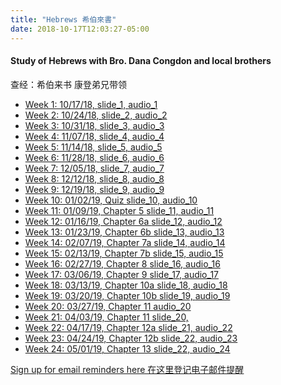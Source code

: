 ```yaml
---
title: "Hebrews 希伯來書"
date: 2018-10-17T12:03:27-05:00
---
```


#### Study of Hebrews with Bro. Dana Congdon and local brothers 
查经：希伯来书 康登弟兄带领

* [Week 1: 10/17/18, ](https://youtu.be/ybarWxXomX0?t=92) [slide_1, ](/wed_study/slides/Hebrews/Hebr1CBM-prophecy.pdf) [audio_1](/wed_study/audio/Hebr1CBM-prophecy.m4a)
* [Week 2: 10/24/18, ](https://youtu.be/GgqdfXQ06MQ?t=675) [slide_2, ](/wed_study/slides/Hebrews/Hebr2CBM-prophecy.pdf) [audio_2](/wed_study/audio/Hebr2CBM-prophecy.m4a)
* [Week 3: 10/31/18, ](https://youtu.be/kXC3S9FxDOY?t=725) [slide_3, ](/wed_study/slides/Hebrews/Hebr3CBM-background.pdf) [audio_3](/wed_study/audio/Hebr3CBM-background.m4a)
* [Week 4: 11/07/18, ](https://youtu.be/qkfbJlYl1kA?t=655) [slide_4, ](/wed_study/slides/Hebrews/Hebr4CBM-argument.pdf) [audio_4](/wed_study/audio/Hebr4CBM-argument.m4a)
* [Week 5: 11/14/18, ](https://youtu.be/DAxWVT3zOnI?t=558) [slide_5, ](/wed_study/slides/Hebrews/Hebr5CBM-chap1.pdf) [audio_5](/wed_study/audio/Hebr5CBM-chap1.m4a)
* [Week 6: 11/28/18, ](https://youtu.be/jH2yJmdtygo?t=519) [slide_6, ](/wed_study/slides/Hebrews/Hebr6CBM-chap2.pdf) [audio_6](/wed_study/audio/Hebr6CBM-chap2.m4a)
* [Week 7: 12/05/18, ](https://youtu.be/aZ9CjzWJJuU?t=702) [slide_7, ](/wed_study/slides/Hebrews/Hebr7CBM-chap2b.pdf) [audio_7](/wed_study/audio/Hebr7CBM-chap2b.m4a) 
* [Week 8: 12/12/18, ](https://youtu.be/DGeKeLwuDRs?t=592) [slide_8, ](/wed_study/slides/Hebrews/Hebr8CBM-chap3.pdf) [audio_8](/wed_study/audio/Hebr8CBM-chap3.m4a)
* [Week 9: 12/19/18, ](https://youtu.be/RtMOcBNHHWs?t=793) [slide_9, ](/wed_study/slides/Hebrews/Hebr9CBM-chap4.pdf) [audio_9](/wed_study/audio/Hebr9CBM-chap4.m4a)
* [Week 10: 01/02/19, Quiz ](https://youtu.be/GDQq0omaRSw?t=517) [slide_10, ](/wed_study/slides/Hebrews/Hebr10CBM-chap1-4-quiz.pdf) [audio_10](/wed_study/audio/Hebr10CBM-chap1-4-quiz.m4a)
* [Week 11: 01/09/19, Chapter 5 ](https://youtu.be/mVtQt0AqZYI?t=710) [slide_11, ](/wed_study/slides/Hebrews/Hebr11CBM-chap5.pdf) [audio_11](/wed_study/audio/Hebr11CBM-chap5.m4a)
* [Week 12: 01/16/19, Chapter 6a ](https://youtu.be/wO42nuUkFtk?t=580) [slide_12, ](/wed_study/slides/Hebrews/Hebr12CBM-chap6a.pdf) [audio_12](/wed_study/audio/Hebr12CBM-chap6a.m4a)
* [Week 13: 01/23/19, Chapter 6b ](https://youtu.be/y5jIYAv5_iE?t=600) [slide_13, ](/wed_study/slides/Hebrews/Hebr13CBM-chap6b.pdf) [audio_13](/wed_study/audio/Hebr13CBM-chap6b.m4a)
* [Week 14: 02/07/19, Chapter 7a ](https://youtu.be/TyVamCIQk5w?t=569) [slide_14, ](/wed_study/slides/Hebrews/Hebr14CBM-Chap7_CHI.pdf) [audio_14](/wed_study/audio/Hebr14CBM-chap7.m4a)
* [Week 15: 02/13/19, Chapter 7b ](https://youtu.be/qAM5tu1T1pI?t=487) [slide_15, ](/wed_study/slides/Hebrews/Hebr15CBM-Chap7b_CHI.pdf) [audio_15](/wed_study/audio/Hebr15CBM-chap7b.m4a)
* [Week 16: 02/27/19, Chapter 8 ](https://youtu.be/PbOItQukUJc?t=501) [slide_16, ](/wed_study/slides/Hebrews/Hebr16-Chap8_CHI.pdf) [audio_16](/wed_study/audio/Hebr16CBM-chap8.m4a)
* [Week 17: 03/06/19, Chapter 9 ](https://youtu.be/lHZXagDr9n0?t=560) [slide_17, ](/wed_study/slides/Hebrews/Hebr17chap9_CHI.pdf) [audio_17](/wed_study/audio/Hebr17CBM-chap9.m4a)
* [Week 18: 03/13/19, Chapter 10a ](https://youtu.be/k73azXlEdJo?t=490) [slide_18, ](/wed_study/slides/Hebrews/Hebr18chap10a_CHI.pdf) [audio_18](/wed_study/audio/Hebr18CBM-chap10a.m4a)
* [Week 19: 03/20/19, Chapter 10b ](https://youtu.be/695_DCVYF2s?t=682) [slide_19, ](/wed_study/slides/Hebrews/Hebr19chap10b_CHI.pdf) [audio_19](/wed_study/audio/Hebr19CBM-chap10b.m4a)
* [Week 20: 03/27/19, Chapter 11 ](https://youtu.be/8VqxPvwF5SU?t=866) [audio_20](/wed_study/audio/Hebr20CBM-chap11.m4a)
* [Week 21: 04/03/19, Chapter 11 ](https://youtu.be/1hj2lGmtNNw?t=636) [slide_20, ](/wed_study/slides/Hebrews/Hebr20chap11-CHI.pdf)
* [Week 22: 04/17/19, Chapter 12a ](https://youtu.be/QIRt-hhAp4o?t=812) [slide_21, ](/wed_study/slides/Hebrews/Hebr21chap12a-CHI.pdf)[audio_22](/wed_study/audio/Hebr22CBM-chap12a.m4a)
* [Week 23: 04/24/19, Chapter 12b ](https://youtu.be/YVI7jSsLDNU?t=500) [slide_22, ](/wed_study/slides/Hebrews/Hebr22chap12b_CHI.pdf)[audio_23](/wed_study/audio/Hebr23CBM-chap12b.m4a)
* [Week 24: 05/01/19, Chapter 13 ](https://youtu.be/wDObJx2GESk?t=543) [slide_22, ](/wed_study/slides/Hebrews/Hebr23chap13_CHI.pdf)[audio_24](/wed_study/audio/Hebr24CBM-chap13.m4a)

[Sign up for email reminders here 在这里登记电子邮件提醒](https://goo.gl/forms/D87k7VBsuQMKpyJs2)




